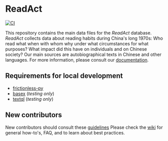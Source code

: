 # ReadAct

[![CI](https://github.com/readchina/ReadAct/actions/workflows/ci.yml/badge.svg)](https://github.com/readchina/ReadAct/actions/workflows/ci.yml)

This repository contains the main data files for the *ReadAct* database. *ReadAct* collects data about reading habits during China's long 1970s: Who read what when with whom why under what circumstances for what purposes? What impact did this have on individuals and on Chinese society? Our main sources are autobiographical texts in Chinese and other languages. For more information, please consult our [documentation](https://readchina.github.io/readact.html).

## Requirements for local development

- [frictionless-py](https://github.com/frictionlessdata/frictionless-py)
- [basex](https://basex.org) (*testing only*)
- [textql](https://github.com/dinedal/textql) (*testing only*)

## New contributors

New contributors should consult these [guidelines](.github/contributing.md)
Please check the [wiki](https://github.com/readchina/ReadAct/wiki) for general how-to's, FAQ, and to learn about best practices.

